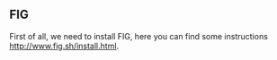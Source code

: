 ## FIG

First of all, we need to install FIG, here you can find some instructions http://www.fig.sh/install.html.
